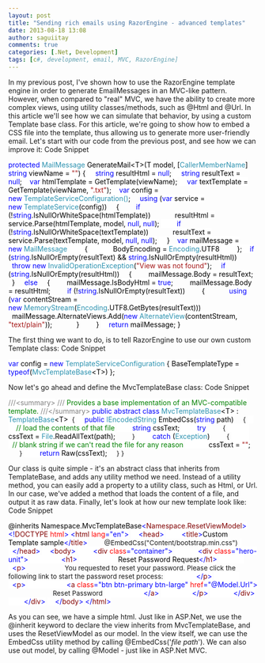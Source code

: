 ```yaml
---
layout: post
title: "Sending rich emails using RazorEngine - advanced templates"
date: 2013-08-18 13:08
author: saguiitay
comments: true
categories: [.Net, Development]
tags: [c#, development, email, MVC, RazorEngine]
---
```

In my previous post, I've shown how to use the RazorEngine template engine in order to generate EmailMessages in an MVC-like pattern. However, when compared to "real" MVC, we have the ability to create more complex views, using utility classes/methods, such as @Html and @Url. In this article we'll see how we can simulate that behavior, by using a custom Template base class. For this article, we're going to show how to embed a CSS file into the template, thus allowing us to generate more user-friendly email. Let's start with our code from the previous post, and see how we can improve it:
Code Snippet

<span style="background:#ffffff;color:#0000ff;">protected </span><span style="background:#ffffff;color:#2b91af;">MailMessage</span><span style="background:#ffffff;color:#000000;"> GenerateMail\<T\>(T model, [</span><span style="background:#ffffff;color:#2b91af;">CallerMemberName</span><span style="background:#ffffff;color:#000000;">] </span><span style="background:#ffffff;color:#0000ff;">string</span><span style="background:#ffffff;color:#000000;"> viewName = </span><span style="background:#ffffff;color:#a31515;">""</span><span style="background:#ffffff;color:#000000;">)</span> <span style="background:#ffffff;color:#000000;">{</span> <span style="background:#ffffff;color:#0000ff;">    string</span><span style="background:#ffffff;color:#000000;"> resultHtml = </span><span style="background:#ffffff;color:#0000ff;">null</span><span style="background:#ffffff;color:#000000;">;</span> <span style="background:#ffffff;color:#0000ff;">    string</span><span style="background:#ffffff;color:#000000;"> resultText = </span><span style="background:#ffffff;color:#0000ff;">null</span><span style="background:#ffffff;color:#000000;">;</span><span style="background:#ffffff;color:#0000ff;">    var</span><span style="background:#ffffff;color:#000000;"> htmlTemplate = GetTemplate(viewName);</span> <span style="background:#ffffff;color:#0000ff;">    var</span><span style="background:#ffffff;color:#000000;"> textTemplate = GetTemplate(viewName, </span><span style="background:#ffffff;color:#a31515;">".txt"</span><span style="background:#ffffff;color:#000000;">);</span><span style="background:#ffffff;color:#0000ff;">    var</span><span style="background:#ffffff;color:#000000;"> config = </span><span style="background:#ffffff;color:#0000ff;">new </span><span style="background:#ffffff;color:#2b91af;">TemplateServiceConfiguration()</span><span style="background:#ffffff;color:#000000;">;</span> <span style="font-size:10pt;">    </span><span style="background:#ffffff;color:#0000ff;">using</span><span style="background:#ffffff;color:#000000;"> (</span><span style="background:#ffffff;color:#0000ff;">var</span><span style="background:#ffffff;color:#000000;"> service = </span><span style="background:#ffffff;color:#0000ff;">new </span><span style="background:#ffffff;color:#2b91af;">TemplateService</span><span style="background:#ffffff;color:#000000;">(config))</span> <span style="font-size:10pt;">    </span><span style="background:#ffffff;color:#000000;">{</span> <span style="font-size:10pt;">        </span><span style="background:#ffffff;color:#0000ff;">if</span><span style="background:#ffffff;color:#000000;"> (!</span><span style="background:#ffffff;color:#0000ff;">string</span><span style="background:#ffffff;color:#000000;">.IsNullOrWhiteSpace(htmlTemplate))</span> <span style="font-size:10pt;">            </span><span style="background:#ffffff;color:#000000;">resultHtml = service.Parse(htmlTemplate, model, </span><span style="background:#ffffff;color:#0000ff;">null</span><span style="background:#ffffff;color:#000000;">, </span><span style="background:#ffffff;color:#0000ff;">null</span><span style="background:#ffffff;color:#000000;">);</span> <span style="background:#ffffff;color:#0000ff;">        if</span><span style="background:#ffffff;color:#000000;"> (!</span><span style="background:#ffffff;color:#0000ff;">string</span><span style="background:#ffffff;color:#000000;">.IsNullOrWhiteSpace(textTemplate))</span> <span style="font-size:10pt;">            </span><span style="background:#ffffff;color:#000000;">resultText = service.Parse(textTemplate, model, </span><span style="background:#ffffff;color:#0000ff;">null</span><span style="background:#ffffff;color:#000000;">, </span><span style="background:#ffffff;color:#0000ff;">null</span><span style="background:#ffffff;color:#000000;">);</span> <span style="background:#ffffff;color:#000000;">    }</span><span style="font-size:10pt;">    </span><span style="background:#ffffff;color:#0000ff;">var</span><span style="background:#ffffff;color:#000000;"> mailMessage = </span><span style="background:#ffffff;color:#0000ff;">new </span><span style="background:#ffffff;color:#2b91af;">MailMessage</span> <span style="background:#ffffff;color:#000000;">        {</span> <span style="background:#ffffff;color:#000000;">            BodyEncoding = </span><span style="background:#ffffff;color:#2b91af;">Encoding</span><span style="background:#ffffff;color:#000000;">.UTF8</span> <span style="background:#ffffff;color:#000000;">        };</span><span style="background:#ffffff;color:#0000ff;">    if</span><span style="background:#ffffff;color:#000000;"> (</span><span style="background:#ffffff;color:#0000ff;">string</span><span style="background:#ffffff;color:#000000;">.IsNullOrEmpty(resultText) && </span><span style="background:#ffffff;color:#0000ff;">string</span><span style="background:#ffffff;color:#000000;">.IsNullOrEmpty(resultHtml))</span> <span style="font-size:10pt;">        </span><span style="background:#ffffff;color:#0000ff;">throw </span><span style="background:#ffffff;color:#0000ff;">new </span><span style="background:#ffffff;color:#2b91af;">InvalidOperationException</span><span style="background:#ffffff;color:#000000;">(</span><span style="background:#ffffff;color:#a31515;">"View was not found"</span><span style="background:#ffffff;color:#000000;">);</span> <span style="font-size:10pt;">    </span><span style="background:#ffffff;color:#0000ff;">if</span><span style="background:#ffffff;color:#000000;"> (</span><span style="background:#ffffff;color:#0000ff;">string</span><span style="background:#ffffff;color:#000000;">.IsNullOrEmpty(resultHtml))</span> <span style="font-size:10pt;">    </span><span style="background:#ffffff;color:#000000;">{</span> <span style="font-size:10pt;">        </span><span style="background:#ffffff;color:#000000;">mailMessage.Body = resultText;</span> <span style="font-size:10pt;">    </span><span style="background:#ffffff;color:#000000;">}</span> <span style="font-size:10pt;">    </span><span style="background:#ffffff;color:#0000ff;">else</span> <span style="font-size:10pt;">    </span><span style="background:#ffffff;color:#000000;">{</span> <span style="font-size:10pt;">        </span><span style="background:#ffffff;color:#000000;">mailMessage.IsBodyHtml = </span><span style="background:#ffffff;color:#0000ff;">true</span><span style="background:#ffffff;color:#000000;">;</span> <span style="font-size:10pt;">        </span><span style="background:#ffffff;color:#000000;">mailMessage.Body = resultHtml;</span> <span style="font-size:10pt;">        </span><span style="background:#ffffff;color:#0000ff;">if</span><span style="background:#ffffff;color:#000000;"> (!</span><span style="background:#ffffff;color:#0000ff;">string</span><span style="background:#ffffff;color:#000000;">.IsNullOrEmpty(resultText))</span> <span style="font-size:10pt;">        </span><span style="background:#ffffff;color:#000000;">{</span> <span style="font-size:10pt;">            </span><span style="background:#ffffff;color:#0000ff;">using</span><span style="background:#ffffff;color:#000000;"> (</span><span style="background:#ffffff;color:#0000ff;">var</span><span style="background:#ffffff;color:#000000;"> contentStream = </span><span style="background:#ffffff;color:#0000ff;">new </span><span style="background:#ffffff;color:#2b91af;">MemoryStream</span><span style="background:#ffffff;color:#000000;">(</span><span style="background:#ffffff;color:#2b91af;">Encoding</span><span style="background:#ffffff;color:#000000;">.UTF8.GetBytes(resultText)))</span> <span style="font-size:10pt;">                </span><span style="background:#ffffff;color:#000000;">mailMessage.AlternateViews.Add(</span><span style="background:#ffffff;color:#0000ff;">new </span><span style="background:#ffffff;color:#2b91af;">AlternateView</span><span style="background:#ffffff;color:#000000;">(contentStream, </span><span style="background:#ffffff;color:#a31515;">"text/plain"</span><span style="background:#ffffff;color:#000000;">));</span> <span style="font-size:10pt;">            </span><span style="background:#ffffff;color:#000000;">}</span> <span style="font-size:10pt;">        </span><span style="background:#ffffff;color:#000000;">}</span> <span style="background:#ffffff;color:#0000ff;">    return</span><span style="background:#ffffff;color:#000000;"> mailMessage;</span> <span style="background:#ffffff;color:#000000;">}</span>

The first thing we want to do, is to tell RazorEngine to use our own custom Template class:
Code Snippet

<span style="background:#ffffff;color:#0000ff;">var</span><span style="background:#ffffff;color:#000000;"> config = </span><span style="background:#ffffff;color:#0000ff;">new </span><span style="background:#ffffff;color:#2b91af;">TemplateServiceConfiguration</span><span style="background:#ffffff;color:#000000;"> { BaseTemplateType = </span><span style="background:#ffffff;color:#0000ff;">typeof</span><span style="background:#ffffff;color:#000000;">(</span><span style="background:#ffffff;color:#2b91af;">MvcTemplateBase</span><span style="background:#ffffff;color:#000000;">\<T\>) };</span>

Now let's go ahead and define the MvcTemplateBase class:
Code Snippet

<span style="background:#ffffff;color:#808080;">///</span><span style="background:#ffffff;color:#808080;">\<summary\></span> <span style="background:#ffffff;color:#808080;">///</span><span style="background:#ffffff;color:#008000;"> Provides a base implementation of an MVC-compatible template.</span> <span style="background:#ffffff;color:#808080;">///</span><span style="background:#ffffff;color:#808080;">\</summary\></span> <span style="background:#ffffff;color:#0000ff;">public </span><span style="background:#ffffff;color:#0000ff;">abstract </span><span style="background:#ffffff;color:#0000ff;">class </span><span style="background:#ffffff;color:#2b91af;">MvcTemplateBase</span><span style="background:#ffffff;color:#000000;">\<T\> : </span><span style="background:#ffffff;color:#2b91af;">TemplateBase</span><span style="background:#ffffff;color:#000000;">\<T\> </span> <span style="font-size:10pt;">{</span> <span style="background:#ffffff;color:#000000;">    </span><span style="background:#ffffff;color:#0000ff;">public </span><span style="background:#ffffff;color:#2b91af;">IEncodedString</span><span style="background:#ffffff;color:#000000;"> EmbedCss(</span><span style="background:#ffffff;color:#0000ff;">string</span><span style="background:#ffffff;color:#000000;"> path)</span> <span style="font-size:10pt;">    {</span> <span style="background:#ffffff;color:#000000;">        </span><span style="background:#ffffff;color:#008000;">// load the contents of that file</span> <span style="background:#ffffff;color:#000000;">        </span><span style="background:#ffffff;color:#0000ff;">string</span><span style="background:#ffffff;color:#000000;"> cssText;</span> <span style="background:#ffffff;color:#000000;">        </span><span style="background:#ffffff;color:#0000ff;">try</span> <span style="font-size:10pt;">        {</span> <span style="background:#ffffff;color:#000000;">            cssText = </span><span style="background:#ffffff;color:#2b91af;">File</span><span style="background:#ffffff;color:#000000;">.ReadAllText(path);</span> <span style="font-size:10pt;">        }</span> <span style="background:#ffffff;color:#000000;">        </span><span style="background:#ffffff;color:#0000ff;">catch</span><span style="background:#ffffff;color:#000000;"> (</span><span style="background:#ffffff;color:#2b91af;">Exception</span><span style="background:#ffffff;color:#000000;">)</span> <span style="font-size:10pt;">        {</span> <span style="background:#ffffff;color:#000000;">            </span><span style="background:#ffffff;color:#008000;">// blank string if we can't read the file for any reason</span> <span style="background:#ffffff;color:#000000;">            cssText = </span><span style="background:#ffffff;color:#a31515;">""</span><span style="background:#ffffff;color:#000000;">;</span> <span style="font-size:10pt;">        }</span> <span style="background:#ffffff;color:#000000;">        </span><span style="background:#ffffff;color:#0000ff;">return</span><span style="background:#ffffff;color:#000000;"> Raw(cssText);</span> <span style="font-size:10pt;">    }</span> <span style="font-size:10pt;">}</span>

Our class is quite simple - it's an abstract class that inherits from TemplateBase, and adds any utility method we need. Instead of a utility method, you can easily add a property to a utility class, such as Html, or Url. In our case, we've added a method that loads the content of a file, and output it as raw data. Finally, let's look at how our new template look like:
Code Snippet

<span style="background:#ffffff;color:#000000;">@inherits Namespace.MvcTemplateBase</span><span style="background:#ffffff;color:#0000ff;">\<</span><span style="background:#ffffff;color:#800000;">Namespace.ResetViewModel</span><span style="background:#ffffff;color:#0000ff;">\></span> <span style="background:#ffffff;color:#0000ff;">\<!</span><span style="background:#ffffff;color:#800000;">DOCTYPE </span><span style="background:#ffffff;color:#ff0000;">html</span><span style="background:#ffffff;color:#0000ff;">\></span> <span style="background:#ffffff;color:#0000ff;">\<</span><span style="background:#ffffff;color:#800000;">html </span><span style="background:#ffffff;color:#ff0000;">lang</span><span style="background:#ffffff;color:#0000ff;">="en"\></span> <span style="background:#ffffff;color:#000000;">    </span><span style="background:#ffffff;color:#0000ff;">\<</span><span style="background:#ffffff;color:#800000;">head</span><span style="background:#ffffff;color:#0000ff;">\></span> <span style="background:#ffffff;color:#000000;">        </span><span style="background:#ffffff;color:#0000ff;">\<</span><span style="background:#ffffff;color:#800000;">title</span><span style="background:#ffffff;color:#0000ff;">\></span><span style="background:#ffffff;color:#000000;">Custom Template sample</span><span style="background:#ffffff;color:#0000ff;">\</</span><span style="background:#ffffff;color:#800000;">title</span><span style="background:#ffffff;color:#0000ff;">\></span> <span style="font-size:10pt;">        @EmbedCss("Content/bootstrap.min.css")</span> <span style="background:#ffffff;color:#000000;">    </span><span style="background:#ffffff;color:#0000ff;">\</</span><span style="background:#ffffff;color:#800000;">head</span><span style="background:#ffffff;color:#0000ff;">\></span> <span style="background:#ffffff;color:#000000;">    </span><span style="background:#ffffff;color:#0000ff;">\<</span><span style="background:#ffffff;color:#800000;">body</span><span style="background:#ffffff;color:#0000ff;">\></span> <span style="background:#ffffff;color:#000000;">        </span><span style="background:#ffffff;color:#0000ff;">\<</span><span style="background:#ffffff;color:#800000;">div </span><span style="background:#ffffff;color:#ff0000;">class</span><span style="background:#ffffff;color:#0000ff;">="container"\></span> <span style="background:#ffffff;color:#000000;">            </span><span style="background:#ffffff;color:#0000ff;">\<</span><span style="background:#ffffff;color:#800000;">div </span><span style="background:#ffffff;color:#ff0000;">class</span><span style="background:#ffffff;color:#0000ff;">="hero-unit"\></span> <span style="background:#ffffff;color:#000000;">                </span><span style="background:#ffffff;color:#0000ff;">\<</span><span style="background:#ffffff;color:#800000;">h1</span><span style="background:#ffffff;color:#0000ff;">\></span> <span style="background:#ffffff;color:#000000;">                    Reset Password Request</span><span style="background:#ffffff;color:#0000ff;">\</</span><span style="background:#ffffff;color:#800000;">h1</span><span style="background:#ffffff;color:#0000ff;">\></span> <span style="background:#ffffff;color:#000000;">                </span><span style="background:#ffffff;color:#0000ff;">\<</span><span style="background:#ffffff;color:#800000;">p</span><span style="background:#ffffff;color:#0000ff;">\></span> <span style="font-size:10pt;">                    You requested to reset your password. Please click the following link to start the password reset process:</span> <span style="background:#ffffff;color:#000000;">                </span><span style="background:#ffffff;color:#0000ff;">\</</span><span style="background:#ffffff;color:#800000;">p</span><span style="background:#ffffff;color:#0000ff;">\></span> <span style="background:#ffffff;color:#000000;">                </span><span style="background:#ffffff;color:#0000ff;">\<</span><span style="background:#ffffff;color:#800000;">p</span><span style="background:#ffffff;color:#0000ff;">\></span> <span style="background:#ffffff;color:#000000;">                    </span><span style="background:#ffffff;color:#0000ff;">\<</span><span style="background:#ffffff;color:#800000;">a </span><span style="background:#ffffff;color:#ff0000;">class</span><span style="background:#ffffff;color:#0000ff;">="btn btn-primary btn-large" </span><span style="background:#ffffff;color:#ff0000;">href</span><span style="background:#ffffff;color:#0000ff;">="@Model.Url"\></span> <span style="font-size:10pt;">                        Reset Password</span> <span style="background:#ffffff;color:#000000;">                    </span><span style="background:#ffffff;color:#0000ff;">\</</span><span style="background:#ffffff;color:#800000;">a</span><span style="background:#ffffff;color:#0000ff;">\></span> <span style="background:#ffffff;color:#000000;">                </span><span style="background:#ffffff;color:#0000ff;">\</</span><span style="background:#ffffff;color:#800000;">p</span><span style="background:#ffffff;color:#0000ff;">\></span> <span style="background:#ffffff;color:#000000;">            </span><span style="background:#ffffff;color:#0000ff;">\</</span><span style="background:#ffffff;color:#800000;">div</span><span style="background:#ffffff;color:#0000ff;">\></span> <span style="background:#ffffff;color:#000000;">        </span><span style="background:#ffffff;color:#0000ff;">\</</span><span style="background:#ffffff;color:#800000;">div</span><span style="background:#ffffff;color:#0000ff;">\></span> <span style="background:#ffffff;color:#000000;">    </span><span style="background:#ffffff;color:#0000ff;">\</</span><span style="background:#ffffff;color:#800000;">body</span><span style="background:#ffffff;color:#0000ff;">\></span> <span style="background:#ffffff;color:#0000ff;">\</</span><span style="background:#ffffff;color:#800000;">html</span><span style="background:#ffffff;color:#0000ff;">\></span>

As you can see, we have a simple html. Just like in ASP.Net, we use the @inherit keyword to declare the view inherits from MvcTemplateBase, and uses the ResetViewModel as our model. In the view itself, we can use the EmbedCss utility method by calling @EmbedCss('*file path*'). We can also use out model, by calling @Model - just like in ASP.Net MVC.  

